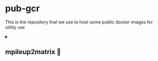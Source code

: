 # pub-gcr
This is the repository that we use to host some public docker images for utility use

<details>
  <summary>
    
  ## mpileup2matrix &#x1F4D9; 
  
  </summary>
  
  ### What does it do?
  mpileup2matrix is a docker image that takes a list of input fastq files from Nanopore sequencer and trims and aligns them against a reference sequence. It will then generate an mpileup file (*.mpileup) and two matrices: one is the coverage matrix and the other is the indel matrix, both are table delimited and on a per position basis.
  
  ### How to install it?
  
  <b>Step 1</b>
  Install docker (if you haven't done it) [link to installation page](https://docs.docker.com/engine/install/)
    
  <b>Step 2</b>
  Install git (if you haven't done it) [link to installation page](https://docs.github.com/en/desktop/installing-and-authenticating-to-github-desktop/installing-github-desktop)

  <b>Step 3</b>
  Run `git clone` of this repository:
       
    ```bash
      gh repo clone quantumsky-lab/pub-gcr
    ```

  or

    ```bash
      git clone https://github.com/quantumsky-lab/pub-gcr.git
    ```

  <b>Step 4</b>
  Use `cd` to nagivate to `pub-gcr/mpileup2matrix` and run:

    ```bash
      docker build -t mpileup2matrix .
    ```

  If you are using an Apple Silicon device (such as M1/2 chips), then you should run:

    ```bash
      docker buildx build --platform linux/amd64 -t mpileup2matrix .
    ```
  ### How to run it?

  ### Example of run

  In the repository,  you will find a folder named `test`, which contains necessary files that you will use to do a test run. The files include:
    ```bash
      test
      ├── INIP.fa
      ├── INIP.mpileup
      ├── INIP_samples.txt
      └── data
          ├── B1_01.fastq
          ├── B2_02.fastq
          ├── B3_03.fastq
          └── B4_04.fastq
      
      1 directory, 7 files
    ```
 
</details>
